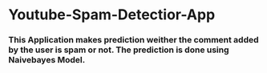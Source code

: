 # Youtube-Spam-Detectior-App
### This Application makes prediction weither the comment added by the user is spam or not. The prediction is done using Naivebayes Model.
